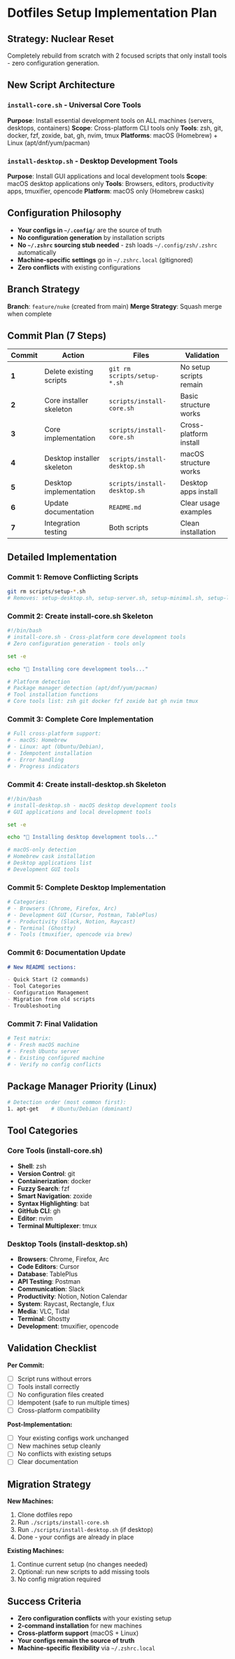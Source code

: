 # Dotfiles Setup Implementation Plan

## **Strategy: Nuclear Reset**

Completely rebuild from scratch with 2 focused scripts that only install tools - zero configuration generation.

## **New Script Architecture**

### **`install-core.sh`** - Universal Core Tools

**Purpose**: Install essential development tools on ALL machines (servers, desktops, containers)
**Scope**: Cross-platform CLI tools only
**Tools**: zsh, git, docker, fzf, zoxide, bat, gh, nvim, tmux
**Platforms**: macOS (Homebrew) + Linux (apt/dnf/yum/pacman)

### **`install-desktop.sh`** - Desktop Development Tools

**Purpose**: Install GUI applications and local development tools
**Scope**: macOS desktop applications only
**Tools**: Browsers, editors, productivity apps, tmuxifier, opencode
**Platform**: macOS only (Homebrew casks)

## **Configuration Philosophy**

- **Your configs in `~/.config/`** are the source of truth
- **No configuration generation** by installation scripts
- **No `~/.zshrc` sourcing stub needed** - zsh loads `~/.config/zsh/.zshrc` automatically
- **Machine-specific settings** go in `~/.zshrc.local` (gitignored)
- **Zero conflicts** with existing configurations

## **Branch Strategy**

**Branch**: `feature/nuke` (created from main)
**Merge Strategy**: Squash merge when complete

## **Commit Plan (7 Steps)**

| Commit | Action                     | Files                        | Validation              |
| ------ | -------------------------- | ---------------------------- | ----------------------- |
| **1**  | Delete existing scripts    | `git rm scripts/setup-*.sh`  | No setup scripts remain |
| **2**  | Core installer skeleton    | `scripts/install-core.sh`    | Basic structure works   |
| **3**  | Core implementation        | `scripts/install-core.sh`    | Cross-platform install  |
| **4**  | Desktop installer skeleton | `scripts/install-desktop.sh` | macOS structure works   |
| **5**  | Desktop implementation     | `scripts/install-desktop.sh` | Desktop apps install    |
| **6**  | Update documentation       | `README.md`                  | Clear usage examples    |
| **7**  | Integration testing        | Both scripts                 | Clean installation      |

## **Detailed Implementation**

### **Commit 1: Remove Conflicting Scripts**

```bash
git rm scripts/setup-*.sh
# Removes: setup-desktop.sh, setup-server.sh, setup-minimal.sh, setup-local-config.sh
```

### **Commit 2: Create install-core.sh Skeleton**

```bash
#!/bin/bash
# install-core.sh - Cross-platform core development tools
# Zero configuration generation - tools only

set -e

echo "🚀 Installing core development tools..."

# Platform detection
# Package manager detection (apt/dnf/yum/pacman)
# Tool installation functions
# Core tools list: zsh git docker fzf zoxide bat gh nvim tmux
```

### **Commit 3: Complete Core Implementation**

```bash
# Full cross-platform support:
# - macOS: Homebrew
# - Linux: apt (Ubuntu/Debian),
# - Idempotent installation
# - Error handling
# - Progress indicators
```

### **Commit 4: Create install-desktop.sh Skeleton**

```bash
#!/bin/bash
# install-desktop.sh - macOS desktop development tools
# GUI applications and local development tools

set -e

echo "🚀 Installing desktop development tools..."

# macOS-only detection
# Homebrew cask installation
# Desktop applications list
# Development GUI tools
```

### **Commit 5: Complete Desktop Implementation**

```bash
# Categories:
# - Browsers (Chrome, Firefox, Arc)
# - Development GUI (Cursor, Postman, TablePlus)
# - Productivity (Slack, Notion, Raycast)
# - Terminal (Ghostty)
# - Tools (tmuxifier, opencode via brew)
```

### **Commit 6: Documentation Update**

```markdown
# New README sections:

- Quick Start (2 commands)
- Tool Categories
- Configuration Management
- Migration from old scripts
- Troubleshooting
```

### **Commit 7: Final Validation**

```bash
# Test matrix:
# - Fresh macOS machine
# - Fresh Ubuntu server
# - Existing configured machine
# - Verify no config conflicts
```

## **Package Manager Priority (Linux)**

```bash
# Detection order (most common first):
1. apt-get    # Ubuntu/Debian (dominant)
```

## **Tool Categories**

### **Core Tools (install-core.sh)**

- **Shell**: zsh
- **Version Control**: git
- **Containerization**: docker
- **Fuzzy Search**: fzf
- **Smart Navigation**: zoxide
- **Syntax Highlighting**: bat
- **GitHub CLI**: gh
- **Editor**: nvim
- **Terminal Multiplexer**: tmux

### **Desktop Tools (install-desktop.sh)**

- **Browsers**: Chrome, Firefox, Arc
- **Code Editors**: Cursor
- **Database**: TablePlus
- **API Testing**: Postman
- **Communication**: Slack
- **Productivity**: Notion, Notion Calendar
- **System**: Raycast, Rectangle, f.lux
- **Media**: VLC, Tidal
- **Terminal**: Ghostty
- **Development**: tmuxifier, opencode

## **Validation Checklist**

**Per Commit:**

- [ ] Script runs without errors
- [ ] Tools install correctly
- [ ] No configuration files created
- [ ] Idempotent (safe to run multiple times)
- [ ] Cross-platform compatibility

**Post-Implementation:**

- [ ] Your existing configs work unchanged
- [ ] New machines setup cleanly
- [ ] No conflicts with existing setups
- [ ] Clear documentation

## **Migration Strategy**

**New Machines:**

1. Clone dotfiles repo
2. Run `./scripts/install-core.sh`
3. Run `./scripts/install-desktop.sh` (if desktop)
4. Done - your configs are already in place

**Existing Machines:**

1. Continue current setup (no changes needed)
2. Optional: run new scripts to add missing tools
3. No config migration required

## **Success Criteria**

- **Zero configuration conflicts** with your existing setup
- **2-command installation** for new machines
- **Cross-platform support** (macOS + Linux)
- **Your configs remain the source of truth**
- **Machine-specific flexibility** via `~/.zshrc.local`

